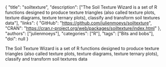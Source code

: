 {
  "title": "soiltexture",
  "description": ["The Soil Texture Wizard is a set of R functions designed to produce texture triangles (also called texture plots, texture diagrams, texture ternary plots), classify and transform soil textures data"],
  "links": {
    "GitHub": "https://github.com/julienmoeys/soiltexture",
    "CRAN": "https://cran.r-project.org/web/packages/soiltexture/index.html"
  },
  "authors": ["julienmoeys"],
  "categories": ["R"],
  "tags": ["Bits and bobs"],
  "doi": null
}

<!-- Generated by csv2md.R – do not edit by hand -->

The Soil Texture Wizard is a set of R functions designed to produce texture triangles (also called texture plots, texture diagrams, texture ternary plots), classify and transform soil textures data